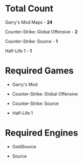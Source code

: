 # Total Count

Garry's Mod Maps - **24**

Counter-Strike: Global Offensive - **2**

Counter-Strike: Source - **1**

Half-Life 1 - **1**

# Required Games

- Garry's Mod

- Counter-Strike: Global Offensive

- Counter-Strike: Source

- Half-Life 1

# Required Engines

- GoldSource

- Source
